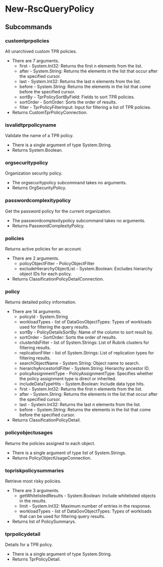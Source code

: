 # New-RscQueryPolicy
## Subcommands
### customtprpolicies
All unarchived custom TPR policies.

- There are 7 arguments.
    - first - System.Int32: Returns the first n elements from the list.
    - after - System.String: Returns the elements in the list that occur after the specified cursor.
    - last - System.Int32: Returns the last n elements from the list.
    - before - System.String: Returns the elements in the list that come before the specified cursor.
    - sortBy - TprPolicySortByField: Fields to sort TPR policies.
    - sortOrder - SortOrder: Sorts the order of results.
    - filter - TprPolicyFilterInput: Input for filtering a list of TPR policies.
- Returns CustomTprPolicyConnection.
### isvalidtprpolicyname
Validate the name of a TPR policy.

- There is a single argument of type System.String.
- Returns System.Boolean.
### orgsecuritypolicy
Organization security policy.

- The orgsecuritypolicy subcommand takes no arguments.
- Returns OrgSecurityPolicy.
### passwordcomplexitypolicy
Get the password policy for the current organization.

- The passwordcomplexitypolicy subcommand takes no arguments.
- Returns PasswordComplexityPolicy.
### policies
Returns active policies for an account.

- There are 2 arguments.
    - policyObjectFilter - PolicyObjectFilter
    - excludeHierarchyObjectList - System.Boolean: Excludes hierarchy object IDs for each policy.
- Returns ClassificationPolicyDetailConnection.
### policy
Returns detailed policy information.

- There are 14 arguments.
    - policyId - System.String
    - workloadTypes - list of DataGovObjectTypes: Types of workloads used for filtering the query results.
    - sortBy - PolicyDetailsSortBy: Name of the column to sort result by.
    - sortOrder - SortOrder: Sorts the order of results.
    - clusterIdsFilter - list of System.Strings: List of Rubrik clusters for filtering results.
    - replicationFilter - list of System.Strings: List of replication types for filtering results.
    - searchObjectName - System.String: Object name to search.
    - hierarchyAncestorIdFilter - System.String: Hierarchy ancestor ID.
    - policyAssignmentType - PolicyAssignmentType: Specifies whether the policy assignment type is direct or inherited.
    - includeDataTypeHits - System.Boolean: Include data type hits.
    - first - System.Int32: Returns the first n elements from the list.
    - after - System.String: Returns the elements in the list that occur after the specified cursor.
    - last - System.Int32: Returns the last n elements from the list.
    - before - System.String: Returns the elements in the list that come before the specified cursor.
- Returns ClassificationPolicyDetail.
### policyobjectusages
Returns the policies assigned to each object.

- There is a single argument of type list of System.Strings.
- Returns PolicyObjectUsageConnection.
### topriskpolicysummaries
Retrieve most risky policies.

- There are 3 arguments.
    - getWhitelistedResults - System.Boolean: Include whitelisted objects in the results.
    - limit - System.Int32: Maximum number of entries in the response.
    - workloadTypes - list of DataGovObjectTypes: Types of workloads that can be used for filtering query results.
- Returns list of PolicySummarys.
### tprpolicydetail
Details for a TPR policy.

- There is a single argument of type System.String.
- Returns TprPolicyDetail.
